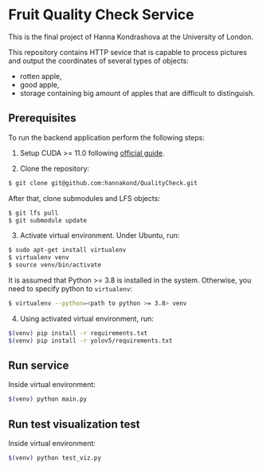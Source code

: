 # Fruit Quality Check Service

This is the final project of Hanna Kondrashova at the University of London.

This repository contains HTTP sevice that is capable to process pictures and
output the coordinates of several types of objects:
- rotten apple,
- good apple,
- storage containing big amount of apples that are difficult to distinguish.

## Prerequisites

To run the backend application perform the following steps:

1. Setup CUDA >= 11.0 following [official guide](https://docs.nvidia.com/cuda/cuda-installation-guide-linux/).

2. Clone the repository:

```bash
$ git clone git@github.com:hannakond/QualityCheck.git
```

After that, clone submodules and LFS objects:

```bash
$ git lfs pull
$ git submodule update
```

3. Activate virtual environment. Under Ubuntu, run:

```bash
$ sudo apt-get install virtualenv
$ virtualenv venv
$ source venv/bin/activate
```

It is assumed that Python >= 3.8 is installed in the system. Otherwise, you need to specify python to `virtualenv`:

```bash
$ virtualenv --python=<path to python >= 3.8> venv
```

4. Using activated virtual environment, run:

```bash
$(venv) pip install -r requirements.txt
$(venv) pip install -r yolov5/requirements.txt
```

## Run service

Inside virtual environment:

```bash
$(venv) python main.py
```

## Run test visualization test

Inside virtual environment:

```bash
$(venv) python test_viz.py
```